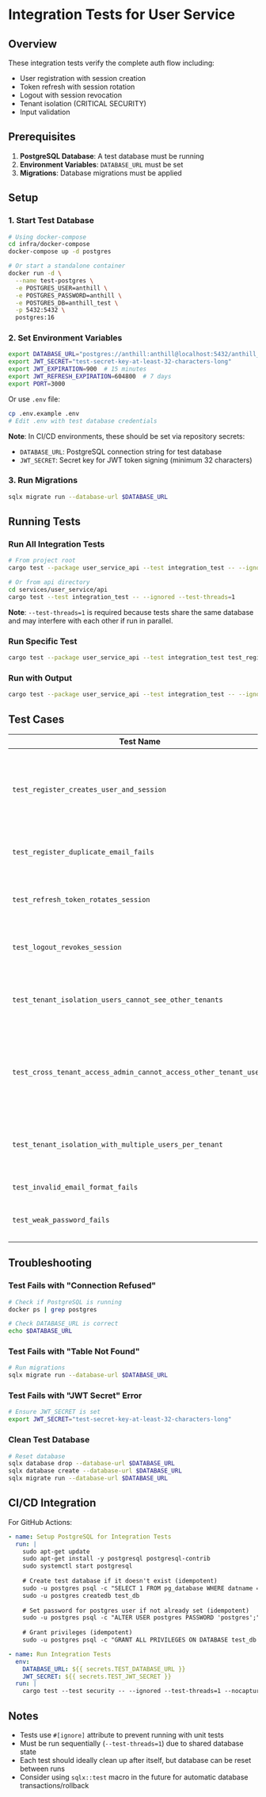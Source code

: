 # Integration Tests for User Service

## Overview

These integration tests verify the complete auth flow including:
- User registration with session creation
- Token refresh with session rotation
- Logout with session revocation
- Tenant isolation (CRITICAL SECURITY)
- Input validation

## Prerequisites

1. **PostgreSQL Database**: A test database must be running
2. **Environment Variables**: `DATABASE_URL` must be set
3. **Migrations**: Database migrations must be applied

## Setup

### 1. Start Test Database

```bash
# Using docker-compose
cd infra/docker-compose
docker-compose up -d postgres

# Or start a standalone container
docker run -d \
  --name test-postgres \
  -e POSTGRES_USER=anthill \
  -e POSTGRES_PASSWORD=anthill \
  -e POSTGRES_DB=anthill_test \
  -p 5432:5432 \
  postgres:16
```

### 2. Set Environment Variables

```bash
export DATABASE_URL="postgres://anthill:anthill@localhost:5432/anthill_test"
export JWT_SECRET="test-secret-key-at-least-32-characters-long"
export JWT_EXPIRATION=900  # 15 minutes
export JWT_REFRESH_EXPIRATION=604800  # 7 days
export PORT=3000
```

Or use `.env` file:

```bash
cp .env.example .env
# Edit .env with test database credentials
```

**Note**: In CI/CD environments, these should be set via repository secrets:
- `DATABASE_URL`: PostgreSQL connection string for test database
- `JWT_SECRET`: Secret key for JWT token signing (minimum 32 characters)

### 3. Run Migrations

```bash
sqlx migrate run --database-url $DATABASE_URL
```

## Running Tests

### Run All Integration Tests

```bash
# From project root
cargo test --package user_service_api --test integration_test -- --ignored --test-threads=1

# Or from api directory
cd services/user_service/api
cargo test --test integration_test -- --ignored --test-threads=1
```

**Note**: `--test-threads=1` is required because tests share the same database and may interfere with each other if run in parallel.

### Run Specific Test

```bash
cargo test --package user_service_api --test integration_test test_register_creates_user_and_session -- --ignored
```

### Run with Output

```bash
cargo test --package user_service_api --test integration_test -- --ignored --test-threads=1 --nocapture
```

## Test Cases

| Test Name | Description |
|-----------|-------------|
| `test_register_creates_user_and_session` | Verifies user registration creates user + session with metadata |
| `test_register_duplicate_email_fails` | Ensures duplicate emails are rejected |
| `test_refresh_token_rotates_session` | Validates session rotation on token refresh |
| `test_logout_revokes_session` | Confirms logout revokes session |
| `test_tenant_isolation_users_cannot_see_other_tenants` | **CRITICAL SECURITY TEST** - Verifies tenant isolation |
| `test_cross_tenant_access_admin_cannot_access_other_tenant_users` | **CRITICAL SECURITY TEST** - Admin cross-tenant access prevention |
| `test_tenant_isolation_with_multiple_users_per_tenant` | **CRITICAL SECURITY TEST** - Multi-user tenant isolation |
| `test_invalid_email_format_fails` | Tests email validation |
| `test_weak_password_fails` | Tests password length validation |

## Troubleshooting

### Test Fails with "Connection Refused"

```bash
# Check if PostgreSQL is running
docker ps | grep postgres

# Check DATABASE_URL is correct
echo $DATABASE_URL
```

### Test Fails with "Table Not Found"

```bash
# Run migrations
sqlx migrate run --database-url $DATABASE_URL
```

### Test Fails with "JWT Secret" Error

```bash
# Ensure JWT_SECRET is set
export JWT_SECRET="test-secret-key-at-least-32-characters-long"
```

### Clean Test Database

```bash
# Reset database
sqlx database drop --database-url $DATABASE_URL
sqlx database create --database-url $DATABASE_URL
sqlx migrate run --database-url $DATABASE_URL
```

## CI/CD Integration

For GitHub Actions:

```yaml
- name: Setup PostgreSQL for Integration Tests
  run: |
    sudo apt-get update
    sudo apt-get install -y postgresql postgresql-contrib
    sudo systemctl start postgresql
    
    # Create test database if it doesn't exist (idempotent)
    sudo -u postgres psql -c "SELECT 1 FROM pg_database WHERE datname = 'test_db';" | grep -q 1 || \
    sudo -u postgres createdb test_db
    
    # Set password for postgres user if not already set (idempotent)
    sudo -u postgres psql -c "ALTER USER postgres PASSWORD 'postgres';" 2>/dev/null || true
    
    # Grant privileges (idempotent)
    sudo -u postgres psql -c "GRANT ALL PRIVILEGES ON DATABASE test_db TO postgres;"

- name: Run Integration Tests
  env:
    DATABASE_URL: ${{ secrets.TEST_DATABASE_URL }}
    JWT_SECRET: ${{ secrets.TEST_JWT_SECRET }}
  run: |
    cargo test --test security -- --ignored --test-threads=1 --nocapture
```

## Notes

- Tests use `#[ignore]` attribute to prevent running with unit tests
- Must be run sequentially (`--test-threads=1`) due to shared database state
- Each test should ideally clean up after itself, but database can be reset between runs
- Consider using `sqlx::test` macro in the future for automatic database transactions/rollback
